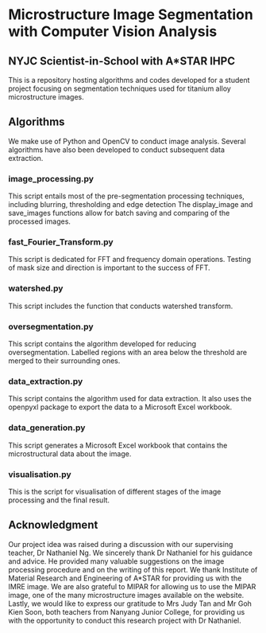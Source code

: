 # Microstructure Image Segmentation with Computer Vision Analysis

## NYJC Scientist-in-School with A*STAR IHPC

This is a repository hosting algorithms and codes developed for a student project focusing on segmentation techniques used for titanium alloy microstructure images.

## Algorithms

We make use of Python and OpenCV to conduct image analysis. Several algorithms have also been developed to conduct subsequent data extraction.

### image_processing.py

This script entails most of the pre-segmentation processing techniques, including blurring, thresholding and edge detection The display_image and save_images functions allow for batch saving and comparing of the processed images.

### fast_Fourier_Transform.py

This script is dedicated for FFT and frequency domain operations. Testing of mask size and direction is important to the success of FFT.

### watershed</span>.py

This script includes the function that conducts watershed transform.

### oversegmentation</span>.py

This script contains the algorithm developed for reducing oversegmentation.
Labelled regions with an area below the threshold are merged to their surrounding ones.

### data_extraction.py

This script contains the algorithm used for data extraction.
It also uses the openpyxl package to export the data to a Microsoft Excel workbook.

### data_generation.py

This script generates a Microsoft Excel workbook that contains the microstructural data about the image.

### visualisation</span>.py

This is the script for visualisation of different stages of the image processing and the final result.

## Acknowledgment

Our project idea was raised during a discussion with our supervising teacher, Dr Nathaniel Ng. We sincerely thank Dr Nathaniel for his guidance and advice. He provided many valuable suggestions on the image processing procedure and on the writing of this report. We thank Institute of Material Research and Engineering of A*STAR for providing us with the IMRE image. We are also grateful to MIPAR for allowing us to use the MIPAR image, one of the many microstructure images available on the website. Lastly, we would like to express our gratitude to Mrs Judy Tan and Mr Goh Kien Soon, both teachers from Nanyang Junior College, for providing us with the opportunity to conduct this research project with Dr Nathaniel.
